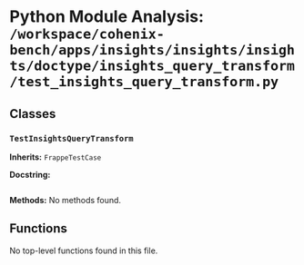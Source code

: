 # Python Module Analysis: `/workspace/cohenix-bench/apps/insights/insights/insights/doctype/insights_query_transform/test_insights_query_transform.py`

## Classes

### `TestInsightsQueryTransform`
**Inherits:** `FrappeTestCase`


**Docstring:**
```

```

**Methods:**
No methods found.




## Functions

No top-level functions found in this file.
